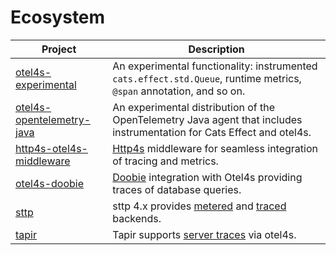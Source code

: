 # Ecosystem

| Project                                                | Description                                                                                                            |
|--------------------------------------------------------|------------------------------------------------------------------------------------------------------------------------|
| [otel4s-experimental][otel4s-experimental]             | An experimental functionality: instrumented `cats.effect.std.Queue`, runtime metrics, `@span` annotation, and so on.   |
| [otel4s-opentelemetry-java][otel4s-opentelemetry-java] | An experimental distribution of the OpenTelemetry Java agent that includes instrumentation for Cats Effect and otel4s. |
| [http4s-otel4s-middleware][http4s-otel4s-middleware]   | [Http4s][http4s] middleware for seamless integration of tracing and metrics.                                           |
| [otel4s-doobie][otel4s-doobie]                         | [Doobie][doobie] integration with Otel4s providing traces of database queries.                                         |
| [sttp][sttp]                                           | sttp 4.x provides [metered][sttp-metrics] and [traced][sttp-tracing] backends.                                         |
| [tapir][tapir]                                         | Tapir supports [server traces][tapir-tracing] via otel4s.                                                              |

[otel4s-experimental]: https://github.com/typelevel/otel4s-experimental
[otel4s-opentelemetry-java]: https://github.com/iRevive/otel4s-opentelemetry-java 
[http4s-otel4s-middleware]: https://github.com/http4s/http4s-otel4s-middleware
[http4s]: https://github.com/http4s/http4s
[otel4s-doobie]: https://github.com/arturaz/otel4s-doobie
[doobie]: https://github.com/tpolecat/doobie
[sttp]: https://github.com/softwaremill/sttp
[sttp-metrics]: https://sttp.softwaremill.com/en/latest/backends/wrappers/opentelemetry.html#metrics-cats-effect-otel4s
[sttp-tracing]: https://sttp.softwaremill.com/en/latest/backends/wrappers/opentelemetry.html#tracing-cats-effect-otel4s
[tapir]: https://github.com/softwaremill/tapir
[tapir-tracing]: https://tapir.softwaremill.com/en/latest/server/observability.html#otel4s-opentelemetry-tracing
